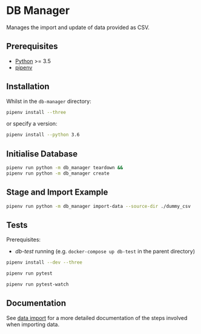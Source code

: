 # DB Manager

Manages the import and update of data provided as CSV.

## Prerequisites

- [Python](https://www.python.org/) >= 3.5
- [pipenv](https://github.com/pypa/pipenv)

## Installation

Whilst in the `db-manager` directory:

```bash
pipenv install --three
```

or specify a version:

```bash
pipenv install --python 3.6
```

## Initialise Database

```bash
pipenv run python -m db_manager teardown &&
pipenv run python -m db_manager create
```

## Stage and Import Example

```bash
pipenv run python -m db_manager import-data --source-dir ./dummy_csv
```

## Tests

Prerequisites:

- _db-test_ running (e.g. `docker-compose up db-test` in the parent directory)

```bash
pipenv install --dev --three
```

```bash
pipenv run pytest
```

```bash
pipenv run pytest-watch
```

## Documentation

See [data import](doc/data-import.md) for a more detailed documentation of the steps involved when importing data.
